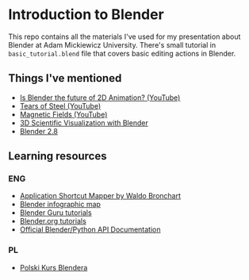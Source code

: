 # Introduction to Blender

This repo contains all the materials I've used for my presentation about
Blender at Adam Mickiewicz University. There's small tutorial in `basic_tutorial.blend` file
that covers basic editing actions in Blender.

## Things I've mentioned

* [Is Blender the future of 2D Animation? (YouTube)](https://www.youtube.com/watch?v=L1Wl3YoRe8w)
* [Tears of Steel (YouTube)](https://www.youtube.com/watch?v=R6MlUcmOul8)
* [Magnetic Fields (YouTube)](https://www.youtube.com/watch?v=2_hwGahuDRE)
* [3D Scientific Visualization with Blender](https://www.cv.nrao.edu/~bkent/blender/index.html)
* [Blender 2.8](https://www.blender.org/2-8/)

## Learning resources

### ENG

* [Application Shortcut Mapper by Waldo Bronchart](http://waldobronchart.github.io/ShortcutMapper/#Blender)
* [Blender infographic map](https://www.giudansky.com/design/51-blender-map)
* [Blender Guru tutorials](https://www.blenderguru.com/)
* [Blender.org tutorials](https://www.blender.org/support/tutorials/)
* [Official Blender/Python API Documentation](https://docs.blender.org/api/current/)

### PL

* [Polski Kurs Blendera](http://polskikursblendera.pl/)
